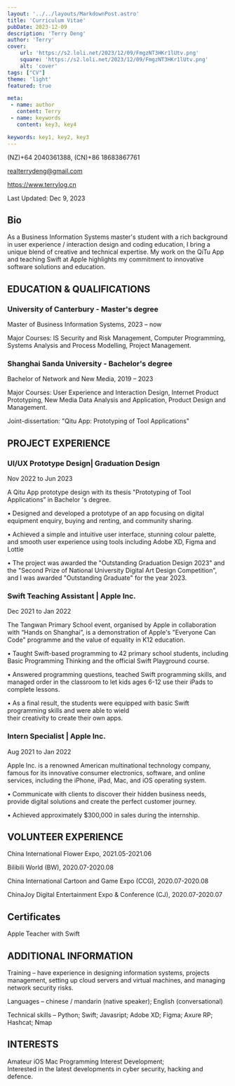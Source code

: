 ```yaml
---
layout: '../../layouts/MarkdownPost.astro'
title: 'Curriculum Vitae'
pubDate: 2023-12-09
description: 'Terry Deng'
author: 'Terry'
cover:
    url: 'https://s2.loli.net/2023/12/09/FmgzNT3HKr1lUtv.png'
    square: 'https://s2.loli.net/2023/12/09/FmgzNT3HKr1lUtv.png'
    alt: 'cover'
tags: ["CV"] 
theme: 'light'
featured: true

meta:
 - name: author
   content: Terry
 - name: keywords
   content: key3, key4

keywords: key1, key2, key3
---
```


(NZ)+64 2040361388, (CN)+86 18683867761

realterrydeng@gmail.com

https://www.terrylog.cn

Last Updated: Dec 9, 2023

## Bio

As a Business Information Systems master's student with a rich background in user experience / interaction design and coding education, I bring a unique blend of creative and technical expertise. My work on the QiTu App and teaching Swift at Apple highlights my commitment to innovative software solutions and education.  

## EDUCATION & QUALIFICATIONS

### University of Canterbury - Master's degree  
Master of Business Information Systems, 2023 – now

Major Courses: IS Security and Risk Management, Computer Programming, Systems Analysis and Process Modelling, Project Management. 

### Shanghai Sanda University - Bachelor's degree  
Bachelor of Network and New Media, 2019 – 2023

Major Courses: User Experience and Interaction Design, Internet Product Prototyping, New Media Data Analysis and Application, Product Design and Management.

Joint-dissertation: "Qitu App: Prototyping of Tool Applications"

## PROJECT EXPERIENCE

### UI/UX Prototype Design| Graduation Design
Nov 2022 to Jun 2023  

A Qitu App prototype design with its thesis "Prototyping of Tool Applications” in Bachelor 's degree.  
 
• Designed and developed a prototype of an app focusing on digital equipment enquiry, buying and renting, and community sharing.  
 
• Achieved a simple and intuitive user interface, stunning colour palette, and smooth user experience using tools including Adobe XD, Figma and Lottie
 
• The project was awarded the "Outstanding Graduation Design 2023" and the "Second Prize of National University Digital Art Design Competition", and I was awarded "Outstanding Graduate" for the year 2023.  

### Swift Teaching Assistant | Apple Inc.  
Dec 2021 to Jan 2022  

The Tangwan Primary School event, organised by Apple in collaboration with “Hands on Shanghai”, is a demonstration of Apple's "Everyone Can Code" programme and the value of equality in K12 education.  

• Taught Swift-based programming to 42 primary school students, including Basic Programming Thinking and the official Swift Playground course.  

• Answered programming questions, teached Swift programming skills, and managed order in the classroom to let kids ages 6-12 use their iPads to complete lessons.  

• As a final result, the students were equipped with basic Swift programming skills and were able to wield  
their creativity to create their own apps.  

### Intern Specialist | Apple Inc.  
Aug 2021 to Jan 2022 

Apple Inc. is a renowned American multinational technology company, famous for its innovative consumer electronics, software, and online services, including the iPhone, iPad, Mac, and iOS operating system.

• Communicate with clients to discover their hidden business needs, provide digital solutions and create the perfect customer journey.  

• Achieved approximately $300,000 in sales during the internship.  

## VOLUNTEER EXPERIENCE
China International Flower Expo, 2021.05-2021.06  

Bilibili World (BW), 2020.07-2020.08  

China International Cartoon and Game Expo (CCG), 2020.07-2020.08  

ChinaJoy Digital Entertainment Expo & Conference (CJ), 2020.07-2020.07  

## Certificates  
Apple Teacher with Swift  

## ADDITIONAL INFORMATION
Training – have experience in designing information systems, projects management, setting up cloud servers and virtual machines, and managing network security risks.  

Languages – chinese / mandarin (native speaker); English (conversational)

Technical skills – Python; Swift; Javasript; Adobe XD; Figma; Axure RP; Hashcat; Nmap  

## INTERESTS
Amateur iOS Mac Programming Interest Development;  
Interested in the latest developments in cyber security, hacking and defence.  